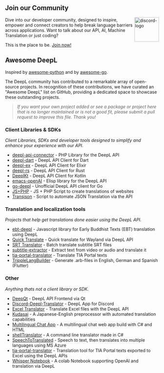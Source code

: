 ## Join our Community

<a href="https://discord.gg/DeepL"><img align="right" src="https://assets-global.website-files.com/6257adef93867e50d84d30e2/636e0b52aa9e99b832574a53_full_logo_blurple_RGB.png" alt="discord-logo" title="DeepL Discord" height="80px" /></a>

Dive into our developer community, designed to inspire, empower and connect creators to help break language barriers across applications. Want to talk about our API, AI, Machine Translation or just coding? 

This is the place to be. 
<a href="https://discord.gg/DeepL">Join now!</a>


## Awesome DeepL 
Inspired by [awesome-python](https://github.com/vinta/awesome-python) and by [awesome-go](https://github.com/avelino/awesome-go).

The DeepL community has contributed to a remarkable array of open-source projects. In recognition of these contributions, we have curated an "Awesome DeepL" list on GitHub, providing a dedicated space to showcase these outstanding projects.
> _If you want your own project added or see a package or project here that is no longer maintained or is not a good fit, please submit a pull request to improve this file. Thank you!_

### Client Libraries & SDKs
_Client Libraries, SDKs and developer tools designed to simplify and enhance your experience with our API._

- [deepl-api-connector](https://github.com/SC-Networks/deepl-api-connector) - PHP Library for the DeepL API
- [deepl-dart](https://github.com/komape/deepl_dart) - DeepL API Client for Dart
- [deepl-ex](https://github.com/hergetto/deepl_ex) - DeepL API Client for Elixir
- [deepl-rs](https://github.com/Avimitin/deepl-rs) - DeepL API Client for Rust
- [DeeplKt](https://github.com/Micha-ohne-el/DeeplKt) - DeepL API Client for Kotlin
- [emacs-openAI](https://github.com/emacs-openai/deepl) - Elisp library for the DeepL API
- [go-deepl](https://github.com/candy12t/go-deepl) - Unofficial DeepL API client for Go
- [JS+PHP](https://github.com/serhii-deineko/deepl) - JS + PHP Script to create translations of websites
- [Transjson](https://github.com/gaelo-dev/transjson) - Script to automate JSON Translation via the API 

 
### Translation and localization tools
_Projects that help get translations done easier using the DeepL API._

- [ebt-deepl](https://github.com/sc-voice/ebt-deepl) - Javascript library for Early Buddhist Texts (EBT) translation using DeepL
- [Quick Translate](https://github.com/MathieuMoalic/quicktranslate) - Quick translate for Wayland via DeepL API
- [SRT Translator](https://github.com/Fabrice-Deshayes-aka-Xtream/srt-translator) - Batch translate subtitle SRT files
- [subtitle-extractor](https://github.com/sevengivings/subtitle-extractor) - Extract text from video or audio and translate it 
- [tia-portal-translator](https://github.com/kurcontko/tia-portal-translator) - Translate TIA Portal texts
- [TrippleLangBuilder](https://github.com/infiniteAppsUG/tripleLangBuilder) - Generate .arb-files in English, German and Spanish (Flutter)
  
### Other
_Anything thats not a client library or SDK._

- [DeepQt](https://github.com/VoxelCubes/DeepQt) - DeepL API Frontend via Qt
- [Discord-Deepl-Translator](https://github.com/peunsu/discord-deepl-translator) - DeepL App for Discord
- [Excel Translator](https://github.com/SapporoAlex/Excel-to-Deepl-Translator) - Translate Excel files with the DeepL API
- [Kudasai](https://github.com/Bikatr7/Kudasai) - A Japanese-English preprocessor with automated translation capabilities
- [Multilingual Chat App](https://github.com/980k/cross-language-chat-app) - A multilingual chat web app build with C# and HTML
- [shellTranslator](https://github.com/GryphusOneSeven/shellTranslator) - A command line translator made in C#
- [SpeechToTranslated](https://github.com/PunkUnicorn/SpeechToTranslated) - Speech to text, then translates into multiple languages using MS Azure
- [tia-portal-translator](https://github.com/kurcontko/tia-portal-translator) - Translation tool for TIA Portal texts exported to Excel using the DeepL APIs
- [Whisper Notebook](https://github.com/cnbeining/Whisper_Notebook) - A colab Notebook supporting OpenAI and translation via DeepL
